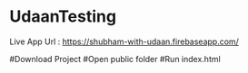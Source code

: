 # UdaanTesting

Live App Url : https://shubham-with-udaan.firebaseapp.com/

#Download Project
#Open public folder
#Run index.html
